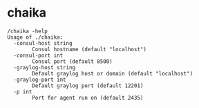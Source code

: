 # chaika

    /chaika -help
    Usage of ./chaika:
      -consul-host string
            Consul hostname (default "localhost")
      -consul-port int
            Consul port (default 8500)
      -graylog-host string
            Default graylog host or domain (default "localhost")
      -graylog-port int
            Default graylog port (default 12201)
      -p int
            Port for agent run on (default 2435)
